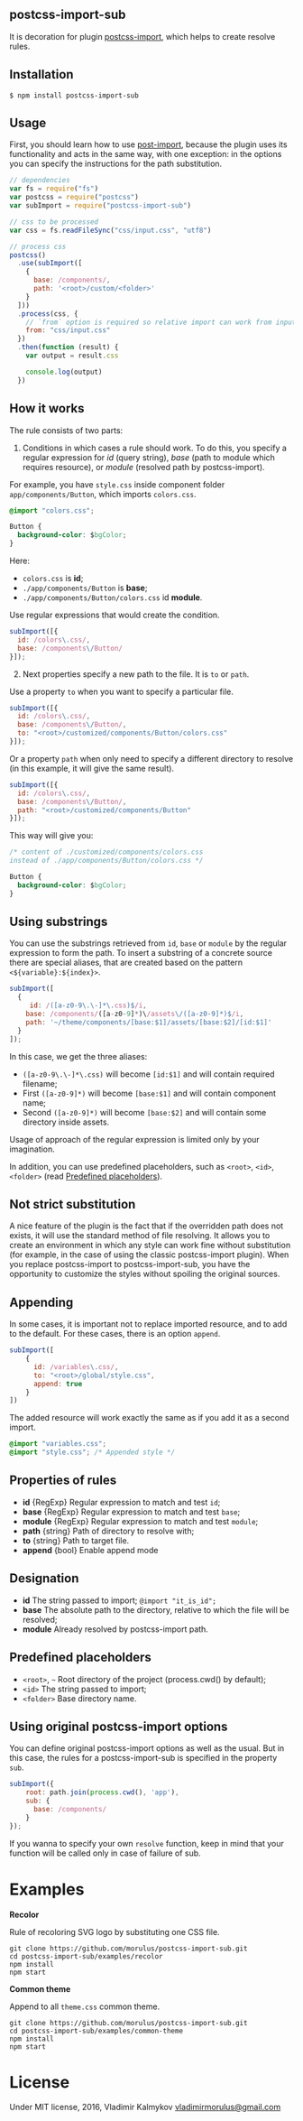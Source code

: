 postcss-import-sub
--

It is decoration for plugin [postcss-import](https://github.com/postcss/postcss-import), which helps to create resolve rules.

## Installation

```shell
$ npm install postcss-import-sub
```

## Usage

First, you should learn how to use [post-import](https://github.com/postcss/postcss-import), because the plugin uses its functionality and acts in the same way, with one exception: in the options you can specify the instructions for the path substitution.
```js
// dependencies
var fs = require("fs")
var postcss = require("postcss")
var subImport = require("postcss-import-sub")

// css to be processed
var css = fs.readFileSync("css/input.css", "utf8")

// process css
postcss()
  .use(subImport([
    {
      base: /components/,
      path: '<root>/custom/<folder>'
    }
  ]))
  .process(css, {
    // `from` option is required so relative import can work from input dirname
    from: "css/input.css"
  })
  .then(function (result) {
    var output = result.css

    console.log(output)
  })
```

## How it works

The rule consists of two parts:

1. Conditions in which cases a rule should work. To do this, you specify a regular expression for _id_ (query string), _base_ (path to module which requires resource), or _module_ (resolved path by postcss-import).

For example, you have `style.css` inside component folder `app/components/Button`, which imports `colors.css`.

```css
@import "colors.css";

Button {
  background-color: $bgColor;
}
```

Here:
- `colors.css` is __id__;
- `./app/components/Button` is __base__;
- `./app/components/Button/colors.css` id __module__.

Use regular expressions that would create the condition.

```js
subImport([{
  id: /colors\.css/,
  base: /components\/Button/
}]);
```

2. Next properties specify a new path to the file. It is `to` or `path`.

Use a property `to` when you want to specify a particular file.
```js
subImport([{
  id: /colors\.css/,
  base: /components\/Button/,
  to: "<root>/customized/components/Button/colors.css"
}]);
```

Or a property `path` when only need to specify a different directory to resolve (in this example, it will give the same result).
```js
subImport([{
  id: /colors\.css/,
  base: /components\/Button/,
  path: "<root>/customized/components/Button"
}]);
```

This way will give you:
```css
/* content of ./customized/components/colors.css
instead of ./app/components/Button/colors.css */

Button {
  background-color: $bgColor;
}
```

## Using substrings

You can use the substrings retrieved from `id`, `base` or `module` by the regular expression to form the path. To insert a substring of a concrete source there are special aliases, that are created based on the pattern `<${variable}:${index}>`.

```js
subImport([
  {
     id: /([a-z0-9\.\-]*\.css)$/i,
    base: /components/([a-z0-9]*)\/assets\/([a-z0-9]*)$/i,
    path: '~/theme/components/[base:$1]/assets/[base:$2]/[id:$1]'
  }
]);
```

In this case, we get the three aliases:
- `([a-z0-9\.\-]*\.css)` will become `[id:$1]` and will contain required filename;
- First `([a-z0-9]*)` will become `[base:$1]` and will contain component name;
- Second `([a-z0-9]*)` will become `[base:$2]` and will contain some directory inside assets.

Usage of approach of the regular expression is limited only by your imagination.

In addition, you can use predefined placeholders, such as `<root>`, `<id>`, `<folder>` (read [Predefined placeholders](#Predefined-Placeholders)).


## Not strict substitution

A nice feature of the plugin is the fact that if the overridden path does not exists, it will use the standard method of file resolving. It allows you to create an environment in which any style can work fine without substitution (for example, in the case of using the classic postcss-import plugin). When you replace postcss-import to postcss-import-sub, you have the opportunity to customize the styles without spoiling the original sources.

## Appending

In some cases, it is important not to replace imported resource, and to add to the default. For these cases, there is an option `append`.

```js
subImport([
    {
      id: /variables\.css/,
      to: "<root>/global/style.css",
      append: true
    }
])
```

The added resource will work exactly the same as if you add it as a second import.

```css
@import "variables.css";
@import "style.css"; /* Appended style */
```

## Properties of rules

- __id__ {RegExp} Regular expression to match and test `id`;
- __base__ {RegExp} Regular expression to match and test `base`;
- __module__ {RegExp} Regular expression to match and test `module`;
- __path__ {string} Path of directory to resolve with;
- __to__ {string} Path to target file.
- __append__ {bool} Enable append mode

## Designation

- __id__ The string passed to import; `@import "it_is_id";`
- __base__ The absolute path to the directory, relative to which the file will be resolved;
- __module__ Already resolved by postcss-import path.

## Predefined placeholders

- `<root>`, `~` Root directory of the project (process.cwd() by default);
- `<id>` The string passed to import;
- `<folder>` Base directory name.

## Using original postcss-import options

You can define original postcss-import options as well as the usual. But in this case, the rules for a postcss-import-sub is specified in the property `sub`.

```js
subImport({
    root: path.join(process.cwd(), 'app'),
    sub: {
      base: /components/
    }
});
```

If you wanna to specify your own `resolve` function, keep in mind that your function will be called only in case of failure of sub.

# Examples

__Recolor__

Rule of recoloring SVG logo by substituting one CSS file.

```shell
git clone https://github.com/morulus/postcss-import-sub.git
cd postcss-import-sub/examples/recolor
npm install
npm start
```

__Common theme__

Append to all `theme.css` common theme.

```shell
git clone https://github.com/morulus/postcss-import-sub.git
cd postcss-import-sub/examples/common-theme
npm install
npm start
```

# License

Under MIT license, 2016, Vladimir Kalmykov <vladimirmorulus@gmail.com>
